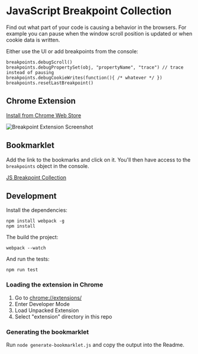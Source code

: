 # JavaScript Breakpoint Collection

Find out what part of your code is causing a behavior in the browsers. For example you can pause when the window scroll position is updated or when cookie data is written.

Either use the UI or add breakpoints from the console:

    breakpoints.debugScroll()
    breakpoints.debugPropertySet(obj, "propertyName", "trace") // trace instead of pausing
    breakpoints.debugCookieWrites(function(){ /* whatever */ })
    breakpoints.resetLastBreakpoint()

## Chrome Extension

[Install from Chrome Web Store](https://chrome.google.com/webstore/detail/javascript-breakpoint-col/kgpjjblahlmjlfljfpcneapmeblichbp)

![Breakpoint Extension Screenshot](https://cloud.githubusercontent.com/assets/1303660/14769837/c9bf8438-0a59-11e6-8a16-5cff6886adbc.png)

## Bookmarklet

Add the link to the bookmarks and click on it. You'll then have access to the `breakpoints` object in the console.

<a href="javascript:eval(decodeURIComponent('(function(e)%7Bvar%20r%3D%7B%7D%3Bfunction%20t(o)%7Bif(r%5Bo%5D)return%20r%5Bo%5D.exports%3Bvar%20n%3Dr%5Bo%5D%3D%7Bexports%3A%7B%7D%2Cid%3Ao%2Cloaded%3Afalse%7D%3Be%5Bo%5D.call(n.exports%2Cn%2Cn.exports%2Ct)%3Bn.loaded%3Dtrue%3Breturn%20n.exports%7Dt.m%3De%3Bt.c%3Dr%3Bt.p%3D%22%22%3Breturn%20t(0)%7D)(%7B0%3Afunction(module%2Cexports%2C__webpack_require__)%7B%22use%20strict%22%3Bvar%20_debugObj%3D__webpack_require__(165)%3Bvar%20_debugObj2%3D_interopRequireDefault(_debugObj)%3Bvar%20_predefinedBreakpoints%3D__webpack_require__(161)%3Bvar%20_predefinedBreakpoints2%3D_interopRequireDefault(_predefinedBreakpoints)%3Bfunction%20_interopRequireDefault(e)%7Breturn%20e%26%26e.__esModule%3Fe%3A%7B%22default%22%3Ae%7D%7D(function()%7Bif(window.breakpoints!%3D%3Dundefined)%7Bif(!window.breakpoints.__internal%7C%7C!window.breakpoints.__internal.isBreakpointCollectionExtension)%7Bconsole.log(%22Breakpoints%20extension%20can\'t%20load%2C%20global%20%60breakpoints%60%20variable%20is%20already%20defined%22)%7Dreturn%7Dfunction%20debuggerFunction()%7Bdebugger%7DdebuggerFunction.callbackType%3D%22debugger%22%3Bfunction%20debugPropertyCall(e%2Cr%2Ct)%7Bt%3DgetCallbackFromUserFriendlyCallbackArgument(t%2Ce%2Cr%2C%22call%22)%3Breturn(0%2C_debugObj2.default)(e%2Cr%2C%7BpropertyCallBefore%3At%7D)%7Dvar%20debugPropertyGet%3Dfunction%20e(r%2Ct%2Co)%7Breturn(0%2C_debugObj2.default)(r%2Ct%2C%7BpropertyGetBefore%3Ao%7D)%7D%3Bvar%20debugPropertySet%3Dfunction%20r(e%2Ct%2Co)%7Breturn(0%2C_debugObj2.default)(e%2Ct%2C%7BpropertySetBefore%3Ao%7D)%7D%3Bvar%20registeredBreakpoints%3D%5B%5D%3Bfunction%20pushRegisteredBreakpointsToExtension()%7Bvar%20e%3Dnew%20CustomEvent(%22RebroadcastExtensionMessage%22%2C%7Btype%3A%22updateRegisteredBreakpoints%22%2CregisteredBreakpoints%3AregisteredBreakpoints%7D)%3Bwindow.dispatchEvent(e)%7DpushRegisteredBreakpointsToExtension()%3Bfunction%20getCallbackFromUserFriendlyCallbackArgument(e%2Cr%2Ct%2Co)%7Bif(typeof%20e%3D%3D%3D%22function%22)%7Be.callbackType%3D%22custom%22%3Breturn%20e%7Delse%20if(typeof%20e%3D%3D%3D%22string%22)%7Bif(e%3D%3D%3D%22debugger%22)%7Breturn%20debuggerFunction%7Delse%20if(e%3D%3D%3D%22trace%22)%7Breturn%20getTraceFunction(r%2Ct%2Co)%7Delse%7Bthrow%20new%20Error(%22Invalid%20string%20callback%22)%7D%7Delse%20if(typeof%20e%3D%3D%3D%22undefined%22)%7Breturn%20debuggerFunction%7Delse%7Bthrow%20new%20Error(%22Invalid%20callback%20type%22)%7D%7Dfunction%20getTraceFunction(e%2Cr%2Ct)%7Bvar%20o%3Dfunction%20n()%7Bconsole.trace(%22About%20to%20%22%2Bt%2B%22%20property%20\'%22%2Br%2B%22\'%20on%20this%20object%3A%20%22%2Ce)%7D%3Bo.callbackType%3D%22trace%22%3Breturn%20o%7Dfunction%20getCallbackFromBreakpointDetails(e%2Cr%2Ct)%7Bif(e.type%3D%3D%3D%22debugger%22)%7Breturn%20debuggerFunction%7Delse%20if(e.type%3D%3D%3D%22trace%22)%7Breturn%20function()%7Bvar%20o%3De.traceMessage%3Bif(o!%3D%3Dundefined)%7Bconsole.trace(e.traceMessage)%7Delse%7Bvar%20n%3DgetTraceFunction(r%2Ct%2Ce.accessType)%3Bn()%7D%7D%7Delse%7Bthrow%20new%20Error(%22Invalid%20breakpoint%20type%22)%7D%7Dvar%20__internal%3D%7BisBreakpointCollectionExtension%3Atrue%2Cdebug%3A%7B_registry%3A_debugObj.registry%2C_debugObj%3A_debugObj2.default%2C_objectsAndPropsByDebugId%3A_debugObj.objectsAndPropsByDebugId%2C_registeredBreakpoints%3AregisteredBreakpoints%7D%2CregisterBreakpointAndGetResetBreakpointFunction%3Afunction%20t()%7Bvar%20e%3D__internal.registerBreakpoint.apply(this%2Carguments)%3Breturn%20function%20r()%7B__internal.disableBreakpoint(e)%7D%7D%2CregisterBreakpoint%3Afunction%20o(e%2Cr%2Ct)%7Bvar%20o%3D%5B%5D%3Bvar%20n%3Dfunction%20u(e%2Cr%2Cn)%7Bif(t)%7Bn%3Dt%7Do.push(debugPropertyGet(e%2Cr%2Cn))%7D%3Bvar%20i%3Dfunction%20l(e%2Cr%2Cn)%7Bif(t)%7Bn%3Dt%7Do.push(debugPropertySet(e%2Cr%2Cn))%7D%3Bvar%20a%3Dfunction%20s(e%2Cr%2Cn)%7Bif(t)%7Bn%3Dt%7Do.push(debugPropertyCall(e%2Cr%2Cn))%7D%3Be(n%2Ci%2Ca)%3Bvar%20p%3DMath.floor(Math.random()*1e9)%3BregisteredBreakpoints.push(%7Bid%3Ap%2CdebugIds%3Ao%2Cdetails%3Ar%2CcreatedAt%3Anew%20Date%7D)%3BpushRegisteredBreakpointsToExtension()%3Breturn%20p%7D%2CcreateSpecificBreakpoint%3Afunction%20n(e)%7Bwindow.breakpoints%5Be%5D(%22trace%22)%7D%2CregisterBreakpointFromExtension%3Afunction%20i(e%2Cr)%7Bvar%20t%3DgetCallbackFromBreakpointDetails(r)%3Bvar%20o%3Dwindow.breakpoints.__internal.registerBreakpoint(e%2Cr%2Ct)%7D%2CgetRegisteredBreakpoints%3Afunction%20a()%7Breturn%20registeredBreakpoints%7D%2CdisableBreakpoint%3Afunction%20p(e%2Cr)%7Bvar%20t%3DregisteredBreakpoints.filter(function(r)%7Breturn%20r.id%3D%3De%7D)%5B0%5D%3Bif(t%3D%3D%3Dundefined)%7Bconsole.log(%22Couldn\'t%20find%20breakpoint%20with%20id%22%2Ce)%3Breturn%7Dt.debugIds.forEach(function(e)%7B(0%2C_debugObj.resetDebug)(e)%7D)%3BregisteredBreakpoints%3DregisteredBreakpoints.filter(function(r)%7Breturn%20r.id!%3De%7D)%3Bif(!r)%7BpushRegisteredBreakpointsToExtension()%7D%7D%2CupdateBreakpoint%3Afunction%20u(e%2Cr)%7Bvar%20t%3DregisteredBreakpoints.filter(function(r)%7Breturn%20r.id%3D%3De%7D)%5B0%5D%3Bt.debugIds.forEach(function(e)%7Bvar%20t%3D_debugObj.objectsAndPropsByDebugId%5Be%5D%3Bvar%20o%3Dt.obj%3Bvar%20n%3Dt.prop%3Bvar%20i%3DgetCallbackFromBreakpointDetails(r%2Co%2Cn)%3B(0%2C_debugObj.updateDebugIdCallback)(e%2Ci)%7D)%3Bt.details%3Dr%3BpushRegisteredBreakpointsToExtension()%7D%2CsetTypeOfMostRecentBreakpointToDebugger%3Afunction%20l()%7Bvar%20e%3DregisteredBreakpoints%5BregisteredBreakpoints.length-1%5D%3Bvar%20r%3De.details%3Br.type%3D%22debugger%22%3B__internal.updateBreakpoint(e.id%2Cr)%7D%7D%3Bfunction%20publicDebugPropertyAccess(e%2Cr%2Ct%2Co)%7Bvar%20n%3D%7Bget%3A%22debugPropertyGet%22%2Cset%3A%22debugPropertySet%22%2Ccall%3A%22debugPropertyCall%22%7D%5Bo%5D%3Bt%3DgetCallbackFromUserFriendlyCallbackArgument(t%2Ce%2Cr%2C%22get%22)%3Breturn%20__internal.registerBreakpointAndGetResetBreakpointFunction(function(o%2Ci%2Ca)%7Bvar%20p%3D%7BdebugPropertyGet%3Ao%2CdebugPropertySet%3Ai%2CdebugPropertyCall%3Aa%7D%3Bp%5Bn%5D(e%2Cr%2Ct)%7D%2C%7Btitle%3An%2B%22%20(%22%2Br%2B%22)%22%2Ctype%3At.callbackType%2CaccessType%3Ao%7D)%7Dvar%20breakpoints%3D%7BdebugPropertyGet%3Afunction%20s(e%2Cr%2Ct)%7Breturn%20publicDebugPropertyAccess(e%2Cr%2Ct%2C%22get%22)%7D%2CdebugPropertySet%3Afunction%20c(e%2Cr%2Ct)%7Breturn%20publicDebugPropertyAccess(e%2Cr%2Ct%2C%22set%22)%7D%2CdebugPropertyCall%3Afunction%20d(e%2Cr%2Ct)%7Breturn%20publicDebugPropertyAccess(e%2Cr%2Ct%2C%22call%22)%7D%2CresetAllBreakpoints%3Afunction%20b()%7BregisteredBreakpoints.forEach(function(e)%7B__internal.disableBreakpoint(e.id%2Ctrue)%7D)%3BpushRegisteredBreakpointsToExtension()%7D%2CresetLastBreakpoint%3Afunction%20g()%7Bif(registeredBreakpoints.length%3D%3D%3D0)%7Bconsole.log(%22No%20breakpoints%20are%20currently%20registered%22)%3Breturn%7Dvar%20e%3DregisteredBreakpoints%5BregisteredBreakpoints.length-1%5D%3B__internal.disableBreakpoint(e.id)%7D%2C__internal%3A__internal%7D%3B_predefinedBreakpoints2.default.forEach(function(breakpoint)%7Bbreakpoints%5Bbreakpoint.title%5D%3Dfunction(callback)%7Bcallback%3DgetCallbackFromUserFriendlyCallbackArgument(callback)%3Bvar%20details%3D%7Btitle%3Abreakpoint.title%2CtraceMessage%3Abreakpoint.traceMessage%2Ctype%3Acallback.callbackType%7D%3Bvar%20fn%3Dfunction%20fn(debugPropertyGet%2CdebugPropertySet%2CdebugPropertyCall)%7Bif(breakpoint.debugPropertyGets)%7Bbreakpoint.debugPropertyGets.forEach(function(property)%7BdebugPropertyGet(eval(property.obj)%2Cproperty.prop%2Ccallback)%7D)%7Dif(breakpoint.debugPropertySets)%7Bbreakpoint.debugPropertySets.forEach(function(property)%7BdebugPropertySet(eval(property.obj)%2Cproperty.prop%2Ccallback)%7D)%7Dif(breakpoint.debugCalls)%7Bbreakpoint.debugCalls.forEach(function(property)%7BdebugPropertyCall(eval(property.obj)%2Cproperty.prop%2Ccallback)%7D)%7D%7D%3Breturn%20__internal.registerBreakpointAndGetResetBreakpointFunction(fn%2Cdetails)%7D%7D)%3Bwindow.breakpoints%3Dbreakpoints%7D)()%7D%2C161%3Afunction(e%2Cr)%7B%22use%20strict%22%3BObject.defineProperty(r%2C%22__esModule%22%2C%7Bvalue%3Atrue%7D)%3Br.default%3D%5B%7Btitle%3A%22debugCookieReads%22%2CdebugPropertyGets%3A%5B%7Bobj%3A%22document%22%2Cprop%3A%22cookie%22%7D%5D%2CtraceMessage%3A%22About%20to%20read%20cookie%20contents%22%7D%2C%7Btitle%3A%22debugCookieWrites%22%2CdebugPropertySets%3A%5B%7Bobj%3A%22document%22%2Cprop%3A%22cookie%22%7D%5D%2CtraceMessage%3A%22About%20to%20update%20cookie%20contents%22%7D%2C%7Btitle%3A%22debugAlertCalls%22%2CdebugCalls%3A%5B%7Bobj%3A%22window%22%2Cprop%3A%22alert%22%7D%5D%2CtraceMessage%3A%22About%20to%20show%20alert%20box%22%7D%2C%7Btitle%3A%22debugConsoleErrorCalls%22%2CdebugCalls%3A%5B%7Bobj%3A%22window.console%22%2Cprop%3A%22error%22%7D%5D%2CtraceMessage%3A%22About%20to%20call%20console.error%22%7D%2C%7Btitle%3A%22debugConsoleLogCalls%22%2CdebugCalls%3A%5B%7Bobj%3A%22window.console%22%2Cprop%3A%22log%22%7D%5D%2CtraceMessage%3A%22About%20to%20call%20console.log%22%7D%2C%7Btitle%3A%22debugScroll%22%2CdebugCalls%3A%5B%7Bobj%3A%22window%22%2Cprop%3A%22scrollTo%22%7D%2C%7Bobj%3A%22window%22%2Cprop%3A%22scrollBy%22%7D%5D%2CdebugPropertySets%3A%5B%7Bobj%3A%22document.body%22%2Cprop%3A%22scrollTop%22%7D%2C%7Bobj%3A%22document.body%22%2Cprop%3A%22scrollLeft%22%7D%2C%7Bobj%3A%22Element.prototype%22%2Cprop%3A%22scrollTop%22%7D%2C%7Bobj%3A%22Element.prototype%22%2Cprop%3A%22scrollLeft%22%7D%5D%2CtraceMessage%3A%22About%20to%20change%20body%20scroll%20position%22%7D%2C%7Btitle%3A%22debugLocalStorageReads%22%2CdebugCalls%3A%5B%7Bobj%3A%22window.localStorage%22%2Cprop%3A%22getItem%22%7D%5D%2CtraceMessage%3A%22About%20to%20read%20localStorage%20data%22%7D%2C%7Btitle%3A%22debugLocalStorageWrites%22%2CdebugCalls%3A%5B%7Bobj%3A%22window.localStorage%22%2Cprop%3A%22setItem%22%7D%2C%7Bobj%3A%22window.localStorage%22%2Cprop%3A%22clear%22%7D%5D%2CtraceMessage%3A%22About%20to%20write%20localStorage%20data%22%7D%5D%7D%2C165%3Afunction(e%2Cr)%7B%22use%20strict%22%3BObject.defineProperty(r%2C%22__esModule%22%2C%7Bvalue%3Atrue%7D)%3Br.default%3Da%3Br.updateDebugIdCallback%3Du%3Br.resetDebug%3Dl%3Bvar%20t%3Dnew%20Map%3Bvar%20o%3D%7B%7D%3Bvar%20n%3D%5B%22propertyGetBefore%22%2C%22propertyGetAfter%22%2C%22propertySetBefore%22%2C%22propertySetAfter%22%2C%22propertyCallBefore%22%2C%22propertyCallAfter%22%5D%3Bfunction%20i(e%2Cr)%7Btry%7Bvar%20t%3DObject.getOwnPropertyDescriptor(e%2Cr)%7Dcatch(o)%7Bconsole.log(%22are%20you%20sure%20the%20property%20%22%2Cr%2C%22%20exists%3F%22)%3Bthrow%20o%7Dif(!e)%7Bthrow%20new%20Error(%22Descriptor%20%22%2Br%2B%22%20not%20found%22)%7Dif(!t)%7Breturn%20i(Object.getPrototypeOf(e)%2Cr)%7Dreturn%20t%7Dr.registry%3Dt%3Br.objectsAndPropsByDebugId%3Do%3Bfunction%20a(e%2Cr%2Ca)%7Bvar%20p%3DMath.floor(Math.random()*1e11).toString()%3Bo%5Bp%5D%3D%7Bobj%3Ae%2Cprop%3Ar%7D%3Bif(t.get(e)%3D%3D%3Dundefined)%7Bt.set(e%2C%7B%7D)%7Dif(t.get(e)%5Br%5D%3D%3D%3Dundefined)%7Bt.get(e)%5Br%5D%3D%7Bhooks%3A%7B%7D%7D%3Bvar%20u%3Di(e%2Cr)%3Bvar%20l%3D%22value%22in%20u%3BObject.defineProperty(e%2Cr%2C%7Bget%3Afunction%20c()%7Bvar%20e%3Bs(%22propertyGetBefore%22)%3Bif(l)%7Be%3Du.value%7Delse%7Be%3Du.get.apply(this%2Carguments)%7Dif(typeof%20e%3D%3D%3D%22function%22)%7Breturn%20function()%7Bs(%22propertyCallBefore%22)%3Be.apply(this%2Carguments)%3Bs(%22propertyCallAfter%22)%7D%7Ds(%22propertyGetAfter%22)%3Breturn%20e%7D%2Cset%3Afunction%20d(e)%7Bvar%20r%3Bs(%22propertySetBefore%22)%3Bif(l)%7Br%3Du.value%3De%7Delse%7Br%3Du.set.apply(this%2Carguments)%7Ds(%22propertySetAfter%22)%3Breturn%20r%7D%7D)%7Dn.forEach(function(o)%7Bif(a%5Bo%5D!%3D%3Dundefined)%7Bif(t.get(e)%5Br%5D.hooks%5Bo%5D%3D%3D%3Dundefined)%7Bt.get(e)%5Br%5D.hooks%5Bo%5D%3D%5B%5D%7Dt.get(e)%5Br%5D.hooks%5Bo%5D.push(%7Bid%3Ap%2Cfn%3Aa%5Bo%5D%7D)%7D%7D)%3Breturn%20p%3Bfunction%20s(o)%7Bvar%20n%3Dt.get(e)%5Br%5D.hooks%3Bvar%20i%3Dn%5Bo%5D%3Bif(i!%3D%3Dundefined%26%26i.length%3E0)%7Bi.forEach(function(e)%7Be.fn()%7D)%7D%7D%7Dfunction%20p(e%2Cr%2Co)%7Bvar%20i%3Dt.get(e)%5Br%5D.hooks%3Bn.forEach(function(e)%7Bvar%20r%3D%22%22%3Bif(e%3D%3D%3D%22propertyGetBefore%22%7C%7Ce%3D%3D%3D%22propertyGetAfter%22)%7Br%3D%22get%22%7Dif(e%3D%3D%3D%22propertySetBefore%22%7C%7Ce%3D%3D%3D%22propertySetAfter%22)%7Br%3D%22set%22%7Dif(e%3D%3D%3D%22propertyCallBefore%22%7C%7Ce%3D%3D%3D%22propertyCallAfter%22)%7Br%3D%22call%22%7Dvar%20t%3Di%5Be%5D%3Bif(t!%3D%3Dundefined)%7Bi%5Be%5D%3Dt.map(function(e)%7Breturn%20o(e%2Cr)%7D)%7D%7D)%7Dfunction%20u(e%2Cr)%7Bvar%20t%3Do%5Be%5D%3Bp(t.obj%2Ct.prop%2Cfunction(t%2Co)%7Bif(t.id%3D%3D%3De)%7Breturn%7Bid%3Ae%2Cfn%3Ar%7D%7Delse%7Breturn%20t%7D%7D)%7Dfunction%20l(e)%7Bvar%20r%3Do%5Be%5D%3Bvar%20n%3Dt.get(r.obj)%5Br.prop%5D.hooks%3Bfor(var%20i%20in%20n)%7Bvar%20a%3Dn%5Bi%5D%3Bn%5Bi%5D%3Da.filter(function(r)%7Breturn%20r.id!%3De%7D)%7Ddelete%20o%5Be%5D%7D%7D%7D)%3B'))
">JS Breakpoint Collection</a>


## Development

Install the dependencies:

    npm install webpack -g
    npm install

The build the project:
    
    webpack --watch

And run the tests:
    
    npm run test

### Loading the extension in Chrome

1. Go to [chrome://extensions/](chrome://extensions/)
2. Enter Developer Mode
3. Load Unpacked Extension
4. Select "extension" directory in this repo

### Generating the bookmarklet

Run `node generate-bookmarklet.js` and copy the output into the Readme.